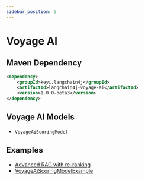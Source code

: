 ```yaml
---
sidebar_position: 5
---
```


# Voyage AI

## Maven Dependency

```xml
<dependency>
    <groupId>keyi.langchain4j</groupId>
    <artifactId>langchain4j-voyage-ai</artifactId>
    <version>1.0.0-beta3</version>
</dependency>
```


## Voyage AI Models

- `VoyageAiScoringModel`


## Examples
- [Advanced RAG with re-ranking](https://github.com/langchain4j/langchain4j-examples/blob/main/rag-examples/src/main/java/_3_advanced/_03_Advanced_RAG_with_ReRanking_Example.java)
- [VoyageAiScoringModelExample](https://github.com/langchain4j/langchain4j-examples/blob/main/voyage-ai-examples/src/main/java/VoyageAiScoringModelExample.java)
